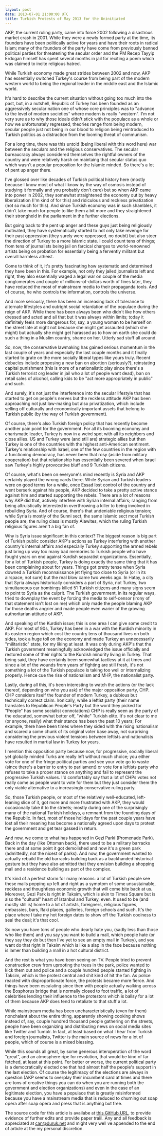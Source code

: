 ```yaml
---
layout: post
date: 2013-07-01 21:00:00 UTC
title: Turkish Protests of May 2013 for the Uninitiated
---
```


AKP, the current ruling party, came into force 2002 following a disastrous market crash in 2001. While they were a newly formed party at the time, its founders have been politically active for years and have their roots in radical Islam; many of the founders of the party have come from previously banned political parties for threatening the secular order and the PM Recep Tayyip Erdogan himself has spent several months in jail for reciting a poem which was claimed to incite religious hatred.

While Turkish economy made great strides between 2002 and now, AKP has essentially switched Turkey's course from being part of the modern western world to being the regional leader in the middle east and the Islamic world.

It's hard to describe the current situation without going too much into the past, but, in a nutshell, Republic of Turkey has been founded as an aggressively secular nation one of whose core principles was to "advance to the level of modern societies" where modern is really "western". I'm not very sure as to why those ideals didn't stick with the populace as a whole or how we unfortunately regressed; theories range from being modern, secular people just not being in our blood to religion being reintroduced to Turkish politics as a distraction from the looming threat of communism.

For a long time, there was this untold (being liberal with this word here) war between the seculars and the religious conservatives. The secular bureaucracy always considered themselves the rightful owners of the country and were relatively harsh on maintaing that secular status quo which wasn't a popular proposition for the Islamic minded. So there's a lot of pent up anger there.

I've glossed over like decades of Turkish political history here (mostly because I know most of what I know by the way of osmosis instead of studying it formally and you probably don't care) but so when AKP came into power in 2002, they somewhat straightened the economy out by heavy liberalization (I'm kind of for this) 	and ridiculous and reckless privatization (not so much for this). And since Turkish economy was in such shambles, it didn't take much for people to like them a bit more and they straightened their stronghold in the parliament in the further elections.

But going back to the pent up anger and these guys just being religiously motivated, they have systematically started to not only take revenge for their past oppression (they surely were oppressed, no doubt) but also steer the direction of Turkey to a more Islamic state. I could count tens of things; from tens of journalists being jail on farcical charges to world-renowned artists being on probation for essentially being a fervently militant but overall harmless atheist.

Come to think of it, it's pretty fascinating how systematic and determined they have been in this. For example, not only they jailed journalists left and right, they also essentially waged a legal war on couple of the media conglomerates and couple of millions-of-dollars worth of fines later, they have reduced the most of mainstream media to their propaganda tools. And of course, he who controls the information, controls the universe.

And more seriously, there has been an increasing lack of tolerance to alternate lifestyles and outright social retardation of the populace during the reign of AKP. While there has been always been who didn't like how others dressed and acted and all that but it was always within limits; today it definitely feels more dangerous for, say, a young woman to be herself on the street late at night not because she might get assaulted (which she might) but actually she might get harassed as to how on earth she could do such a thing in a Muslim country, shame on her. Utterly sad stuff all around.

So, now, the conservative lawmaking has gained serious momentum in the last couple of years and especially the last couple months and it finally started to grate on the more socially liberal types like yours truly. Recent debacles include proposing a new ban on abortion (seriously?), reinstating capital punishment (this is more of a nationalistic play since there's a Turkish terrorist org leader in jail who a lot of people want dead), ban on retail sales of alcohol, calling kids to be "act more appropriately in public" and such.

And surely, it's not just the interference into the secular lifestyle that has started to get on people's nerves but the reckless attitude AKP has been approaching not just law-making but also privatization, which include selling off culturally and economically important assets that belong to Turkish public (by the way of Turkish government).

Of course, there's also Turkish foreign policy that has recently become another pain point for the government. For all its booming economy and charismatic leader, Turkey is now in a weird spot with all its neighbors and close allies. US and Turkey were (and still are) strategic allies but then Turkey is one of the countries with the highest anti-American sentiment. Turkey's relationship with Israel, one of the few countries in the region with a functioning democracy, has never been that rosy (aside from military cooperation) but that relationship has essentially been severed when Israel saw Turkey's highly provocative bluff and 9 Turkish citizens. 

Of course, what's been on everyone's mind recently is Syria and AKP certainly played the wrong cards there. While Syrian and Turkish leaders were on good terms for a while, once Essad lost control of the country and went berserk against his people, AKP decided to take a pretty active stance against him and started supporting the rebels. There are a lot of reasons why AKP did that, actively interfere with Syrian internal affairs; ranging from being altruistically interested in overthrowing a killer to being involved in rebuilding Syria. And of course, there's that undeniable religious tension; while Syria is mostly of the Sunni sect, the same Islamic sect most Turkish people are, the ruling class is mostly Alawites, which the ruling Turkish religious figures aren't a big fan of.

Why is Syria issue significant in this context? The biggest reason is big part of Turkish public consider AKP's actions as Turkey interfering with another country's internal affairs and especially Turkey supporting the armed rebels just bring up way too many bad memories to Turkish people who have fought years on end against Kurdish separatist organizations. Essentially, for a lot of Turkish people, Turkey is doing exactly the same thing that it has been complaining about for years. Things got pretty tense when Syria downed a Turkish reconnaissance jet flying too close to Syria (or in its airspace, not sure) but the real blow came two weeks ago. In Hatay, a city that Syria always historically considers a part of Syria, not Turkey, two simultaneous car bombings killed 51 Turkish citizens and many signs seem to point to Syria as the culprit. The Turkish government, in its regular ways, tried to downplay the event by forcing the media to self-censor (irony of that statement isn't lost on me) which only made the people blaming AKP for those deaths angrier and made people even warier of the growing authoritarian attitude of AKP. 

And speaking of the Kurdish issue; this is one area I can give some credit to AKP. For most of 90s, Turkey has been in a war with the Kurdish minority in its eastern region which cost the country tens of thousand lives on both sides, took a huge toll on the economy and made Turkey an unnecessarily "militaristic" state, for my liking at least. It was only during AKP's that the Turkish government meaningfully acknowledged the issue officially and restored some of their rights to the Kurdish minority living in Turkey. That being said, they have certainly been somewhat tactless at it at times and since a lot of the wounds from years of fighting are still fresh, it's not something a lot of the Turkish populace is taking too well or internalizing properly. Hence cue the rise of nationalism and MHP, the nationalist party.

Lastly, during all this, it's been interesting to watch the actions (or the lack thereof, depending on who you ask) of the major opposition party, CHP. CHP considers itself the founder of modern Turkey, a dubious but technically correct claim. Ironically, while a leftist party (their name translates to Republican People's Party but the word they picked for "People" has some socialist connotations) CHP is really seen as the party of the educated, somewhat better off, "white" Turkish elite. It's not clear to me (or anyone, really) what their stance has been the past 10 years; For example, there have been times where they sided with the rising nationalism and scared a some chunk of its original voter base away, not surprising considering the previous violent tensions between leftists and nationalists have resulted in martial law in Turkey for years.

I mention this opposition party because now, for progressive, socially liberal yet globally minded Turks are really left without much choice; you either vote for one of the fringe political parties and see your vote go to waste (since there's a barrier to entry to parliament) or vote for a leftists party who refuses to take a proper stance on anything and fail to represent the progressive Turkish values. I'd comfortably say that a lot of CHPs votes not really come as people want to vote for them but they just consider them the only viable alternative to a increasingly conservative ruling party.

So, those Turkish people, or most of the relatively well-educated, left-leaning slice of it, got more and more frustrated with AKP, they would occasionally take it to the streets; mostly during one of the surprisingly many of the national Turkish holidays, a remnant from the founding days of the Republic. In fact, most of those holidays for the past couple years have lost all their meaning has become a nationally agreed upon days to protest the government and get tear gassed in return.

And now, we come to what has happened in Gezi Parki (Promenade Park). Back in the day (like Ottoman back), there used to be a military barracks there and at some point it got demolished and now it's a green park (admittedly, not the nicest of parks). And now, the government wanted to actually rebuild the old barracks building back as a backhanded historical gesture but they have also admitted that they envision building a shopping mall and a residence building as part of the complex.

It's kind of a perfect storm for many reasons: a lot of Turkish people see these malls popping up left and right as a symptom of some unsustainable, reckless and thoughtless economic growth that will come bite back at us. Moreover, Gezi Park is right in Taksim, which is akin to Times Square but is also the "cultural" heart of Istanbul and Turkey, even. It used to be (and mostly still is) home to a lot of artists, foreigners, religious figures, embassies, bars, Raki places, galleries, foreign schools and such. It's the place where I take my hot foreign dates to show off the Turkish coolness to seal the deal; it's that cool.

So now you have tons of people who dearly hate you, (sadly less than those who like them) and you say you want to build a mall, which people hate (or they say they do but then I've yet to see an empty mall in Turkey), and you want do that right in Taksim which is like a slap in the face because nothing is lamer than building a mall in a hot cultural district.

And the rest is what you have been seeing on TV. People tried to prevent construction crew from uprooting the trees in the park, police wanted to kick them out and police and a couple hundred people started fighting in Taksim, which is the protest central and shit kind of hit the fan. As police reacted with disproportionate force, the protests became more fierce. And things have been escalating since then with people actually walking across the Bosphorus bridge that is normally closed to foot traffic, a lot of celebrities lending their influence to the protestors which is ballsy for a lot of them because AKP does tend to retaliate to that stuff a lot. 

While mainstream media has been uncharacteristically (even for them) nonchalant about the entire thing, apparently showing cooking shows instead of, say, couple hundred thousand people gathering on the streets, people have been organizing and distributing news on social media sites like Twitter and Tumblr. In fact, at least based on what I hear from Turkish and foreign journalists, Twitter is the main source of news for a lot of people, which of course is a mixed blessing.

While this sounds all great, by some generous interoperation of the word "great", and an atmosphere ripe for revolution, that would be kind of far fetched, at least at this point. For better or worse, the current political party is a democratically elected one that had almost half the people's support in the last election. Of course the legitimacy of the elections are always in question (AKP seems to overplay their incumbent card at times and there are tons of creative things you can do when you are running both the government and election organizations) and even in the case of an legitimate election, you have a populace that is greatly misinformed because you have a mainstream media that is reduced to churning out soap opera after soap opera and press that is anything but free.

<div class="outro">
  <p>
    The source code for this article is availabe at <a href="https://github.com/cduruk/cduruk.github.com/blob/master/_posts/2013-07-01-turkish-protests-of-2013.md">this GitHub URL</a>, to provide evidence of further edits and provide paper traiil. Any and all feedback is appreciated at <a href="mailto:can@duruk.net">can@duruk.net</a> and might very well ve appended to the end of article at the my personal discretion.
  </p>
</div>
